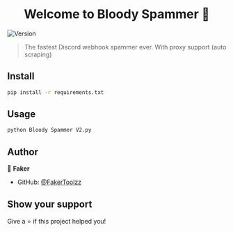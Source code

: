 <h1 align="center">Welcome to Bloody Spammer 👋</h1>
<p>
  <img alt="Version" src="https://img.shields.io/badge/version-2.0.0-blue.svg?cacheSeconds=2592000" />
</p>

> The fastest Discord webhook spammer ever. With proxy support (auto scraping)

## Install

```sh
pip install -r requirements.txt 
```

## Usage

```sh
python Bloody Spammer V2.py
```

## Author

👤 **Faker**

* GitHub: [@FakerToolzz](https://github.com/FakerToolzz)


## Show your support

Give a ⭐️ if this project helped you!


